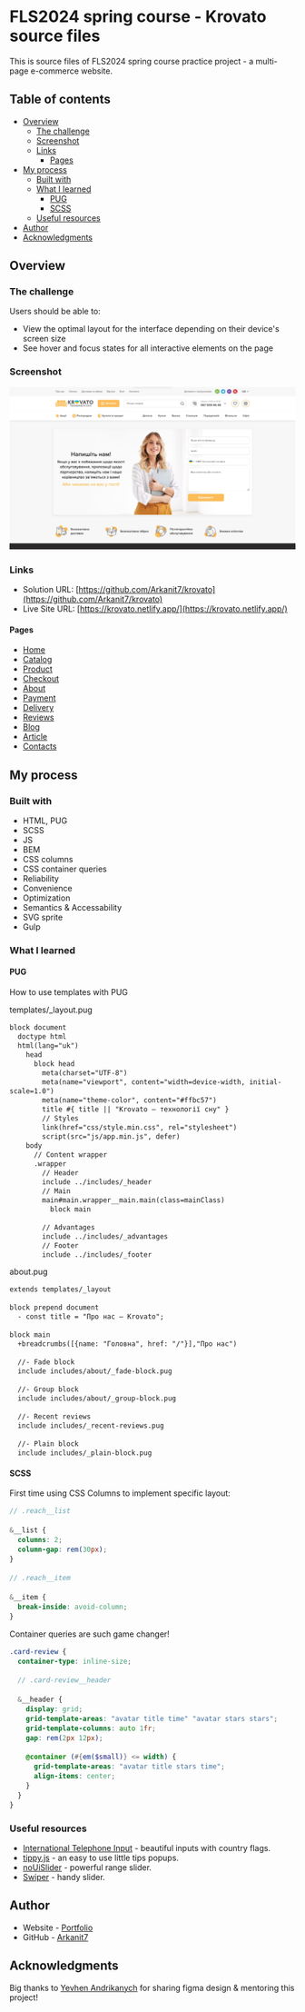 # FLS2024 spring course - Krovato source files

This is source files of FLS2024 spring course practice project - a multi-page e-commerce website.

## Table of contents

- [Overview](#overview)
  - [The challenge](#the-challenge)
  - [Screenshot](#screenshot)
  - [Links](#links)
    - [Pages](#pages)
- [My process](#my-process)
  - [Built with](#built-with)
  - [What I learned](#what-i-learned)
    - [PUG](#pug)
    - [SCSS](#scss)
  - [Useful resources](#useful-resources)
- [Author](#author)
- [Acknowledgments](#acknowledgments)

## Overview

### The challenge

Users should be able to:

- View the optimal layout for the interface depending on their device's screen size
- See hover and focus states for all interactive elements on the page

### Screenshot

![The contacts page](./cover.jpg)

### Links

- Solution URL: [https://github.com/Arkanit7/krovato](https://github.com/Arkanit7/krovato)
- Live Site URL: [https://krovato.netlify.app/](https://krovato.netlify.app/)

#### Pages

- [Home](https://krovato.netlify.app/index.html)
- [Catalog](https://krovato.netlify.app/set.html)
- [Product](https://krovato.netlify.app/product.html)
- [Checkout](https://krovato.netlify.app/checkout.html)
- [About](https://krovato.netlify.app/about.html)
- [Payment](https://krovato.netlify.app/payment.html)
- [Delivery](https://krovato.netlify.app/delivery.html)
- [Reviews](https://krovato.netlify.app/reviews.html)
- [Blog](https://krovato.netlify.app/blog.html)
- [Article](https://krovato.netlify.app/article.html)
- [Contacts](https://krovato.netlify.app/contacts.html)

## My process

### Built with

- HTML, PUG
- SCSS
- JS
- BEM
- CSS columns
- CSS container queries
- Reliability
- Convenience
- Optimization
- Semantics & Accessability
- SVG sprite
- Gulp

### What I learned

#### PUG

How to use templates with PUG

templates/\_layout.pug

```pug
block document
  doctype html
  html(lang="uk")
    head
      block head
        meta(charset="UTF-8")
        meta(name="viewport", content="width=device-width, initial-scale=1.0")
        meta(name="theme-color", content="#ffbc57")
        title #{ title || "Krovato – технології сну" }
        // Styles
        link(href="css/style.min.css", rel="stylesheet")
        script(src="js/app.min.js", defer)
    body
      // Content wrapper
      .wrapper
        // Header
        include ../includes/_header
        // Main
        main#main.wrapper__main.main(class=mainClass)
          block main

        // Advantages
        include ../includes/_advantages
        // Footer
        include ../includes/_footer
```

about.pug

```pug
extends templates/_layout

block prepend document
  - const title = "Про нас — Krovato";

block main
  +breadcrumbs([{name: "Головна", href: "/"}],"Про нас")

  //- Fade block
  include includes/about/_fade-block.pug

  //- Group block
  include includes/about/_group-block.pug

  //- Recent reviews
  include includes/_recent-reviews.pug

  //- Plain block
  include includes/_plain-block.pug

```

#### SCSS

First time using CSS Columns to implement specific layout:

```scss
// .reach__list

&__list {
  columns: 2;
  column-gap: rem(30px);
}

// .reach__item

&__item {
  break-inside: avoid-column;
}
```

Container queries are such game changer!

```scss
.card-review {
  container-type: inline-size;

  // .card-review__header

  &__header {
    display: grid;
    grid-template-areas: "avatar title time" "avatar stars stars";
    grid-template-columns: auto 1fr;
    gap: rem(2px 12px);

    @container (#{em($small)} <= width) {
      grid-template-areas: "avatar title stars time";
      align-items: center;
    }
  }
}
```

### Useful resources

- [International Telephone Input](https://intl-tel-input.com/) - beautiful inputs with country flags.
- [tippy.js](https://tippyjs.bootcss.com/) - an easy to use little tips popups.
- [noUiSlider](https://refreshless.com/nouislider/) - powerful range slider.
- [Swiper](https://swiperjs.com/) - handy slider.

## Author

- Website - [Portfolio](https://arkanit7.github.io/)
- GitHub - [Arkanit7](https://github.com/Arkanit7)

## Acknowledgments

Big thanks to [Yevhen Andrikanych](https://www.linkedin.com/company/freelancerlifestyle/) for sharing figma design & mentoring this project!
